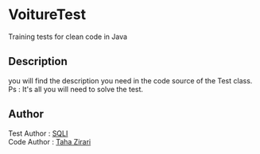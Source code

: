# VoitureTest
Training tests for clean code in Java
## Description
 you will find the description you need in the code source of the Test class.
 Ps : It's all you will need to solve the test.
## Author 
Test Author : [SQLI](http://www.sqli.com/)</br>
Code Author : [Taha Zirari](http://www.linkedin.com/in/taha-zirari)
